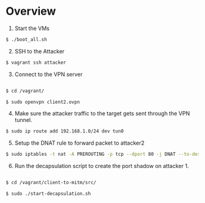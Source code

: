 # Overview


1. Start the VMs

```bash
$ ./boot_all.sh

```

2. SSH to the Attacker

```bash
$ vagrant ssh attacker
```

3. Connect to the VPN server

```bash

$ cd /vagrant/

$ sudo openvpn client2.ovpn
```

4. Make sure the attacker traffic to the target gets sent through the VPN tunnel.

```bash
$ sudo ip route add 192.168.1.0/24 dev tun0
```

5. Setup the DNAT rule to forward packet to attacker2


```bash
$ sudo iptables -t nat -A PREROUTING -p tcp --dport 80 -j DNAT --to-destination 192.168.254.4
```

6. Run the decapsulation script to create the port shadow on attacker 1.

```bash

$ cd /vagrant/client-to-mitm/src/

$ sudo ./start-decapsulation.sh

```
